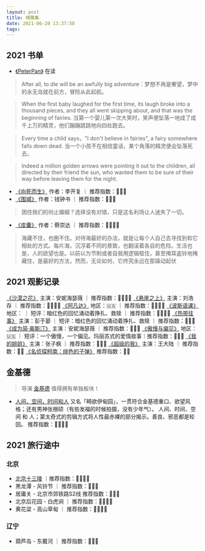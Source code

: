 ```yaml
---
layout: post
title: 晴雅集
date: 2021-06-20 13:37:58
tags:
---
```


## 2021 书单
* [《PeterPan》](https://book.douban.com/subject/1386094/) 在读

> After all, to die will be an awfully big adventure：梦想不再是奢望，梦中的永无岛就在前方，冒险从此起航。

> When the first baby laughed for the first time, its laugh broke into a thousand pieces, and they all went skipping about, and that was the beginning of fairies. 当第一个婴儿第一次大笑时，笑声便坠落一地成了成千上万的精灵，他们蹦蹦跳跳地向四处跑去。

> Every time a child says，"I don't believe in fairies", a fairy somewhere falls down dead. 当一个小孩不在相信童话，某个角落的精灵便会坠落死去。

>  Indeed a million golden arrows were pointing it out to the children, all directed by their friend the sun, who wanted them to be sure of their way before leaving them for the night.

* [《向死而生》](https://book.douban.com/subject/26422275/) 作者：李开复 ｜ 推荐指数：🌟🌟🌟
* [《围城》](https://book.douban.com/subject/11524204/) 作者：钱钟书 ｜ 推荐指数：🌟🌟🌟
> 困住我们的何止婚姻？选择没有对错，只是这名利场让人迷失了一切。

* [《皮囊》](https://book.douban.com/subject/26278687/) 作者：蔡崇达 ｜ 推荐指数：🌟🌟🌟🌟

> 海藏不住，也圈不住。对待海最好的办法，就是让每个人自己去寻找到和它相处的方式。每片海，沉浮着不同的景致，也翻滚着各自的危险。生活也是，人的欲望也是。以前以为节制或者自我用逻辑框住，甚至掩耳盗铃地掩藏住，是最好的方法，然而，无论如何，它终究永远在那躁动起伏


## 2021 观影记录
[《沙漠之花》](https://movie.douban.com/subject/3430271/) 主演：安妮海瑟薇 ｜ 推荐指数：🌟🌟🌟🌟
[《悬崖之上》](https://movie.douban.com/subject/32493124/) 主演：刘浩存 ｜ 推荐指数：🌟🌟🌟🌟
[《阿凡达》](https://movie.douban.com/subject/1652587/) 地区：🇺🇸 ｜ 推荐指数：🌟🌟🌟🌟
[《波斯语课》](https://movie.douban.com/subject/30466931/) 地区： ｜ 短评：暗红色的回忆涌动着挣扎、救赎 ｜ 推荐指数：🌟🌟🌟🌟
[《热带往事》](https://movie.douban.com/subject/29984000/)  主演：彭于晏 ｜ 短评：暗红色的回忆涌动着挣扎、救赎 ｜ 推荐指数：🌟🌟🌟
[《成为简·奥斯汀》](https://movie.douban.com/subject/1920805/) 主演：安妮海瑟薇 ｜ 推荐指数：🌟🌟🌟
[《傲慢与偏见》](https://movie.douban.com/subject/1418200/) 地区：🇺🇸 ｜ 短评：一个傲慢，一个偏见。玛丽苏式的爱情故事｜推荐指数：🌟🌟🌟
[《我的姐姐》](https://movie.douban.com/subject/35158160/) 主演：张子枫 ｜ 推荐指数：🌟🌟🌟
[《超级的我》](https://movie.douban.com/subject/26816376/) 主演：王大陆 ｜ 推荐指数：🌟🌟
[《名侦探柯南：绯色的子弹》](https://movie.douban.com/subject/33454993/) 推荐指数：🌟🌟


## 金基德

> 导演 [金基德](https://movie.douban.com/celebrity/1031241/) 值得拥有单独板块！

* [人间，空间，时间和人]()
又名「畸欲伊甸园」，一贯符合金基德重口、欲望风格；还有男神张根硕（有些发福的时候拍摄，没有少年气）。
人间、时间、空间 和 人；蒙太奇式的剪辑方式将人性最赤裸的部分揭示。善良、邪恶都是轮回。
推荐指数：🌟🌟🌟🌟

## 2021 旅行途中

### 北京
* [北京十三陵](https://zh.wikipedia.org/zh-hans/%E6%98%8E%E5%8D%81%E4%B8%89%E9%99%B5) ｜推荐指数：🌟🌟🌟🌟
* 黑龙潭 - 风铃节 ｜ 推荐指数：🌟🌟🌟
* 居庸关 - 北京市郊铁路S2线  推荐指数：🌟🌟🌟
* 北京后花园 - 白虎涧 ｜ 推荐指数：🌟🌟🌟🌟
* 黄花梁 - 高山草甸 ｜ 推荐指数：🌟🌟🌟🌟

### 辽宁
* 葫芦岛 - 东戴河 ｜ 推荐指数：🌟🌟🌟